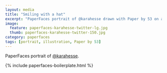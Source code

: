 ```yaml
---
layout: media
title: "Smiling with a hat"
excerpt: "PaperFaces portrait of @karahesse drawn with Paper by 53 on an iPad."
image: 
  feature: paperfaces-karahesse-twitter-lg.jpg
  thumb: paperfaces-karahesse-twitter-150.jpg
category: paperfaces
tags: [portrait, illustration, Paper by 53]
---
```


PaperFaces portrait of [@karahesse](http://twitter.com/karahesse).

{% include paperfaces-boilerplate.html %}